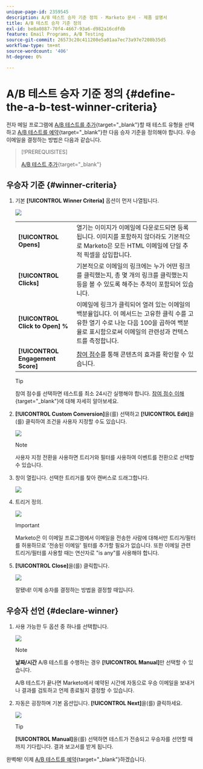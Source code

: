 ```yaml
---
unique-page-id: 2359545
description: A/B 테스트 승자 기준 정의 - Marketo 문서 - 제품 설명서
title: A/B 테스트 승자 기준 정의
exl-id: be8a0887-70f4-4667-93a6-d982a16cdfdb
feature: Email Programs, A/B Testing
source-git-commit: 26573c20c411208e5a01aa7ec73a97e7208b35d5
workflow-type: tm+mt
source-wordcount: '406'
ht-degree: 0%

---
```


# A/B 테스트 승자 기준 정의 {#define-the-a-b-test-winner-criteria}

전자 메일 프로그램에 [A/B 테스트를 추가](/help/marketo/product-docs/email-marketing/email-programs/email-program-actions/email-test-a-b-test/add-an-a-b-test.md){target="_blank"}할 때 테스트 유형을 선택하고 [A/B 테스트를 예약](/help/marketo/product-docs/email-marketing/email-programs/email-program-actions/email-test-a-b-test/schedule-the-a-b-test.md){target="_blank"}한 다음 승자 기준을 정의해야 합니다. 우승 이메일을 결정하는 방법은 다음과 같습니다.

>[!PREREQUISITES]
>
>[A/B 테스트 추가](/help/marketo/product-docs/email-marketing/email-programs/email-program-actions/email-test-a-b-test/add-an-a-b-test.md){target="_blank"}

## 우승자 기준 {#winner-criteria}

1. 기본 **[!UICONTROL Winner Criteria]** 옵션이 먼저 나열됩니다.

   ![](assets/image2014-9-12-15-3a51-3a3.png)

   <table>
   <tr>
   <td><b>[!UICONTROL Opens]</b></td>
   <td>열기는 이미지가 이메일에 다운로드되면 등록됩니다. 이미지를 포함하지 않더라도 기본적으로 Marketo은 모든 HTML 이메일에 단일 추적 픽셀을 삽입합니다.</td>
   </tr>
   <tr>
   <td><b>[!UICONTROL Clicks]</b></td>
   <td>기본적으로 이메일의 링크에는 누가 어떤 링크를 클릭했는지, 총 몇 개의 링크를 클릭했는지 등을 볼 수 있도록 해주는 추적이 포함되어 있습니다.</td>
   </tr>
   <tr>
   <td><b>[!UICONTROL Click to Open] %</b></td>
   <td>이메일에 링크가 클릭되어 열려 있는 이메일의 백분율입니다. 이 메서드는 고유한 클릭 수를 고유한 열기 수로 나눈 다음 100을 곱하여 백분율로 표시함으로써 이메일의 관련성과 컨텍스트를 측정합니다.</td>
   </tr>
   <tr>
   <td><b>[!UICONTROL Engagement Score]</b></td>
   <td><a href="https://experienceleague.adobe.com/docs/marketo/using/product-docs/email-marketing/drip-nurturing/reports-and-notifications/understanding-the-engagement-score.html?lang=ko" target="_blank">참여 점수</a>를 통해 콘텐츠의 효과를 확인할 수 있습니다.</td>
   </tr>
   </table>

   >[!TIP]
   >
   >참여 점수를 선택하면 테스트를 최소 24시간 실행해야 합니다. [참여 점수 이해](/help/marketo/product-docs/email-marketing/drip-nurturing/reports-and-notifications/understanding-the-engagement-score.md){target="_blank"}에 대해 자세히 알아보세요.

1. **[!UICONTROL Custom Conversion]**&#x200B;을(를) 선택하고 **[!UICONTROL Edit]**&#x200B;을(를) 클릭하여 조건을 사용자 지정할 수도 있습니다.

   ![](assets/image2014-9-12-15-3a51-3a53.png)

   >[!NOTE]
   >
   >사용자 지정 전환을 사용하면 트리거와 필터를 사용하여 이벤트를 전환으로 선택할 수 있습니다.

1. 창이 열립니다. 선택한 트리거를 찾아 캔버스로 드래그합니다.

   ![](assets/image2014-9-12-15-3a52-3a18.png)

1. 트리거 정의.

   ![](assets/image2014-9-12-15-3a53-3a11.png)

   >[!IMPORTANT]
   >
   >Marketo은 이 이메일 프로그램에서 이메일을 전송한 사람에 대해서만 트리거/필터를 허용하므로 &#39;전송된 이메일&#39; 필터를 추가할 필요가 없습니다. 또한 이메일 관련 트리거/필터를 사용할 때는 연산자로 &quot;is any&quot;를 사용해야 합니다.

1. **[!UICONTROL Close]**&#x200B;을(를) 클릭합니다.

   ![](assets/image2014-9-12-15-3a53-3a36.png)

   잘됐네! 이제 승자를 결정하는 방법을 결정할 때입니다.

## 우승자 선언 {#declare-winner}

1. 사용 가능한 두 옵션 중 하나를 선택합니다.

   ![](assets/image2014-9-12-15-3a53-3a44.png)

   >[!NOTE]
   >
   >**날짜/시간** A/B 테스트를 수행하는 경우 **[!UICONTROL Manual]**&#x200B;만 선택할 수 있습니다.

   A/B 테스트가 끝나면 Marketo에서 예약된 시간에 자동으로 우승 이메일을 보내거나 결과를 검토하고 언제 종료될지 결정할 수 있습니다.

1. 자동은 굉장하며 기본 옵션입니다. **[!UICONTROL Next]**&#x200B;을(를) 클릭하세요.

   ![](assets/image2014-9-12-15-3a54-3a35.png)

   >[!TIP]
   >
   >**[!UICONTROL Manual]**&#x200B;을(를) 선택하면 테스트가 전송되고 우승자를 선언할 때까지 기다립니다. 결과 보고서를 받게 됩니다.

완벽해! 이제 [A/B 테스트를 예약](/help/marketo/product-docs/email-marketing/email-programs/email-program-actions/email-test-a-b-test/schedule-the-a-b-test.md){target="_blank"}하겠습니다.
